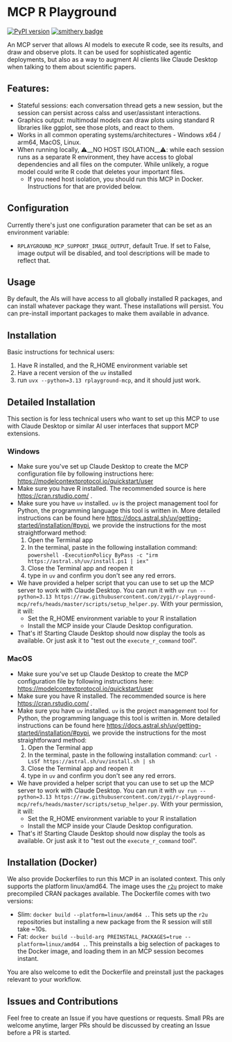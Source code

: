 # MCP R Playground
[![PyPI version](https://img.shields.io/pypi/v/rplayground-mcp.svg)](https://pypi.org/project/rplayground-mcp/)
[![smithery badge](https://smithery.ai/badge/@zygi/r-playground-mcp)](https://smithery.ai/server/@zygi/r-playground-mcp)

An MCP server that allows AI models to execute R code, see its results, and draw and observe plots. 
It can be used for sophisticated agentic deployments, but also as a way to augment AI clients like Claude Desktop when talking to them about scientific papers. 

## Features:
- Stateful sessions: each conversation thread gets a new session, but the session can persist across calss and user/assistant interactions. 
- Graphics output: multimodal models can draw plots using standard R libraries like ggplot, see those plots, and react to them.
- Works in all common operating systems/architectures - Windows x64 / arm64, MacOS, Linux.
- When running locally, ⚠️__NO HOST ISOLATION__⚠️: while each session runs as a separate R environment, they have access to global dependencies and all files on the computer. While unlikely, a rogue model could write R code that deletes your important files.
    - If you need host isolation, you should run this MCP in Docker. Instructions for that are provided below.

## Configuration
Currently there's just one configuration parameter that can be set as an environment variable:
- `RPLAYGROUND_MCP_SUPPORT_IMAGE_OUTPUT`, default True. If set to False, image output will be disabled, and tool descriptions will be made to reflect that.

## Usage
By default, the AIs will have access to all globally installed R packages, and can install whatever package they want. These installations will persist. You can pre-install important packages to make them available in advance.


## Installation
Basic instructions for technical users:
1) Have R installed, and the R_HOME environment variable set
2) Have a recent version of the `uv` installed
3) run `uvx --python=3.13 rplayground-mcp`, and it should just work.

## Detailed Installation
This section is for less technical users who want to set up this MCP to use with Claude Desktop or similar AI user interfaces that support MCP extensions.

### Windows
- Make sure you've set up Claude Desktop to create the MCP configuration file by following instructions here: https://modelcontextprotocol.io/quickstart/user
- Make sure you have R installed. The recommended source is here https://cran.rstudio.com/ .
- Make sure you have `uv` installed. `uv` is the project management tool for Python, the programming language this tool is written in. More detailed instructions can be found here https://docs.astral.sh/uv/getting-started/installation/#pypi, we provide the instructions for the most straightforward method:
    1) Open the Terminal app
    2) In the terminal, paste in the following installation command: `powershell -ExecutionPolicy ByPass -c "irm https://astral.sh/uv/install.ps1 | iex"`
    3) Close the Terminal app and reopen it
    4) type in `uv` and confirm you don't see any red errors.
- We have provided a helper script that you can use to set up the MCP server to work with Claude Desktop. You can run it with `uv run --python=3.13 https://raw.githubusercontent.com/zygi/r-playground-mcp/refs/heads/master/scripts/setup_helper.py`. With your permission, it will:
    - Set the R_HOME environment variable to your R installation
    - Install the MCP inside your Claude Desktop configuration.
- That's it! Starting Claude Desktop should now display the tools as available. Or just ask it to "test out the `execute_r_command` tool".


### MacOS
- Make sure you've set up Claude Desktop to create the MCP configuration file by following instructions here: https://modelcontextprotocol.io/quickstart/user
- Make sure you have R installed. The recommended source is here https://cran.rstudio.com/ .
- Make sure you have `uv` installed. `uv` is the project management tool for Python, the programming language this tool is written in. More detailed instructions can be found here https://docs.astral.sh/uv/getting-started/installation/#pypi, we provide the instructions for the most straightforward method:
    1) Open the Terminal app
    2) In the terminal, paste in the following installation command: `curl -LsSf https://astral.sh/uv/install.sh | sh`
    3) Close the Terminal app and reopen it
    4) type in `uv` and confirm you don't see any red errors.
- We have provided a helper script that you can use to set up the MCP server to work with Claude Desktop. You can run it with `uv run --python=3.13 https://raw.githubusercontent.com/zygi/r-playground-mcp/refs/heads/master/scripts/setup_helper.py`. With your permission, it will:
    - Set the R_HOME environment variable to your R installation
    - Install the MCP inside your Claude Desktop configuration.
- That's it! Starting Claude Desktop should now display the tools as available. Or just ask it to "test out the `execute_r_command` tool".

## Installation (Docker)
We also provide Dockerfiles to run this MCP in an isolated context. This only supports the platform linux/amd64. 
The image uses the [`r2u`](https://github.com/eddelbuettel/r2u) project to make precompiled CRAN packages available. The Dockerfile comes with two versions:
- Slim: `docker build --platform=linux/amd64 .`. This sets up the `r2u` repositories but installing a new package from the R session will still take ~10s.
- Fat: `docker build --build-arg PREINSTALL_PACKAGES=true --platform=linux/amd64 .`. This preinstalls a big selection of packages to the Docker image, and loading them in an MCP session becomes instant.

You are also welcome to edit the Dockerfile and preinstall just the packages relevant to your workflow.

## Issues and Contributions
Feel free to create an Issue if you have questions or requests. Small PRs are welcome anytime, larger PRs should be discussed by creating an Issue before a PR is started. 


